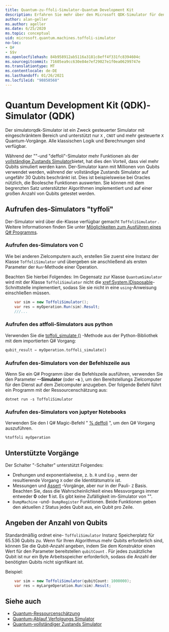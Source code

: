 ```yaml
---
title: Quantum-zu-ffoli-Simulator-Quantum Development Kit
description: Erfahren Sie mehr über den Microsoft QDK-Simulator für den Einsatz von Microsoft QDK, einen speziellen Zweck-Quantum-Simulator, der mit Millionen von Qubits verwendet werden kann
author: alan-geller
ms.author: ageller
ms.date: 6/25/2020
ms.topic: conceptual
uid: microsoft.quantum.machines.toffoli-simulator
no-loc:
- Q#
- $$v
ms.openlocfilehash: 84b958912ab5116a3181c8eff4f331fc8394604c
ms.sourcegitcommit: 71605ea9cc630e84e7ef29027e1f0ea06299747e
ms.translationtype: MT
ms.contentlocale: de-DE
ms.lasthandoff: 01/26/2021
ms.locfileid: "98858568"
---
```

# <a name="quantum-development-kit-qdk-toffoli-simulator"></a>Quantum Development Kit (QDK)-Simulator (QDK)

Der simulatorqdk-Simulator ist ein Zweck gesteuerter Simulator mit eingeschränktem Bereich und unterstützt nur `X` , `CNOT` und mehr gesteuerte `X` Quantum-Vorgänge. Alle klassischen Logik und Berechnungen sind verfügbar.

Während der ""-und "deffoli"-Simulator mehr Funktionen als der [vollständige Zustands Simulator](xref:microsoft.quantum.machines.full-state-simulator)bietet, hat dies den Vorteil, dass viel mehr Qubits simuliert werden kann. Der-Simulator kann mit Millionen von Qubits verwendet werden, während der vollständige Zustands Simulator auf ungefähr 30 Qubits beschränkt ist. Dies ist beispielsweise bei Oracles nützlich, die Boolesche Funktionen auswerten. Sie können mit dem begrenzten Satz unterstützter Algorithmen implementiert und auf einer großen Anzahl von Qubits getestet werden.

## <a name="invoking-the-toffoli-simulator"></a>Aufrufen des-Simulators "tyffoli"

Der-Simulator wird über die-Klasse verfügbar gemacht `ToffoliSimulator` . Weitere Informationen finden Sie unter [Möglichkeiten zum Ausführen eines Q# Programms](xref:microsoft.quantum.guide.host-programs).

### <a name="invoking-the-toffoli-simulator-from-c"></a>Aufrufen des-Simulators von C #

Wie bei anderen Zielcomputern auch, erstellen Sie zuerst eine Instanz der Klasse `ToffoliSimulator` und übergeben sie anschließend als ersten Parameter der `Run`-Methode einer Operation.

Beachten Sie hierbei Folgendes: Im Gegensatz zur Klasse `QuantumSimulator` wird mit der Klasse `ToffoliSimulator` nicht die <xref:System.IDisposable>-Schnittstelle implementiert, sodass Sie sie nicht in eine `using`-Anweisung einschließen müssen.

```csharp
    var sim = new ToffoliSimulator();
    var res = myOperation.Run(sim).Result;
    ///...
```

### <a name="invoking-the-toffoli-simulator-from-python"></a>Aufrufen des atffoli-Simulators aus python

Verwenden Sie die [toffoli_simulate ()](https://docs.microsoft.com/python/qsharp-core/qsharp.loader.qsharpcallable) -Methode aus der Python-Bibliothek mit dem importierten Q# Vorgang:

```python
qubit_result = myOperation.toffoli_simulate()
```

### <a name="invoking-the-toffoli-simulator-from-the-command-line"></a>Aufrufen des-Simulators von der Befehlszeile aus

Wenn Sie ein Q# Programm über die Befehlszeile ausführen, verwenden Sie den Parameter **--Simulator** (oder **-s** ), um den Bereitstellungs Zielcomputer für den Dienst auf dem Zielcomputer anzugeben. Der folgende Befehl führt ein Programm mit der Ressourcenschätzung aus: 

```dotnetcli
dotnet run -s ToffoliSimulator
```

### <a name="invoking-the-toffoli-simulator-from-juptyer-notebooks"></a>Aufrufen des-Simulators von juptyer Notebooks

Verwenden Sie den I Q# Magic-Befehl " [% deffoli](xref:microsoft.quantum.iqsharp.magic-ref.toffoli) ", um den Q# Vorgang auszuführen.

```
%toffoli myOperation
```

## <a name="supported-operations"></a>Unterstützte Vorgänge

Der Schalter "-Schalter" unterstützt Folgendes:

* Drehungen und exponentialweise, z. b. `R` und `Exp` , wenn der resultierende Vorgang `X` oder die Identitätsmatrix ist.
* Messungen und [Assert](xref:Microsoft.Quantum.Diagnostics.AssertMeasurement) -Vorgänge, aber nur in der Pauli- `Z` Basis. Beachten Sie, dass die Wahrscheinlichkeit eines Messvorgangs immer entweder **0** oder **1** ist. Es gibt keine Zufälligkeit im-Simulator von "".
* `DumpMachine` -und- `DumpRegister` Funktionen.
Beide Funktionen geben den aktuellen `Z` Status jedes Qubit aus, ein Qubit pro Zeile.

## <a name="specifying-the-number-of-qubits"></a>Angeben der Anzahl von Qubits

Standardmäßig ordnet eine- `ToffoliSimulator` Instanz Speicherplatz für 65.536 Qubits zu.
Wenn für Ihren Algorithmus mehr Qubits erforderlich sind, können Sie die Qubit-Anzahl angeben, indem Sie dem Konstruktor einen Wert für den Parameter bereitstellen `qubitCount` .
Für jedes zusätzliche Qubit ist nur ein Byte Arbeitsspeicher erforderlich, sodass die Anzahl der benötigten Qubits nicht signifikant ist.

Beispiel:

```csharp
    var sim = new ToffoliSimulator(qubitCount: 1000000);
    var res = myLargeOperation.Run(sim).Result;
```

## <a name="see-also"></a>Siehe auch

- [Quantum-Ressourcenschätzung](xref:microsoft.quantum.machines.resources-estimator)
- [Quantum-Ablauf Verfolgungs Simulator](xref:microsoft.quantum.machines.qc-trace-simulator.intro)
- [Quantum-vollständiger Zustands Simulator](xref:microsoft.quantum.machines.full-state-simulator) 